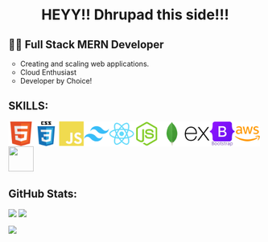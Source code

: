 <h1 align="center">HEYY!! Dhrupad this side!!! </h1>
<h2>👨‍💻 Full Stack MERN Developer</h2>
<ul type="circle">
  <li>Creating and scaling web applications.</li>
  <li>Cloud Enthusiast </li>
  <li>Developer by Choice! </li>
 </ul>
<h2>SKILLS:</h2>
<img align="left" height=50px width=50px src="https://raw.githubusercontent.com/devicons/devicon/master/icons/html5/html5-original.svg" />
<img align="left" height=50px width=50px src="https://raw.githubusercontent.com/devicons/devicon/master/icons/css3/css3-original-wordmark.svg" />
<img align="left" height=50px width=50px src="https://raw.githubusercontent.com/devicons/devicon/master/icons/javascript/javascript-plain.svg" />
<img align="left" height=50px width=50px src="https://raw.githubusercontent.com/devicons/devicon/master/icons/tailwindcss/tailwindcss-plain.svg" />
<img align="left" height=50px width=50px src="https://raw.githubusercontent.com/devicons/devicon/master/icons/react/react-original.svg" />
<img align="left" height=50px width=50px src="https://raw.githubusercontent.com/devicons/devicon/master/icons/nodejs/nodejs-original.svg" />
<img align="left" height=50px width=50px src="https://raw.githubusercontent.com/devicons/devicon/master/icons/mongodb/mongodb-original.svg" />
<img align="left" height=50px width=50px src="https://raw.githubusercontent.com/devicons/devicon/master/icons/express/express-original.svg"/>
<img align="left" height=50px width=50px src="https://raw.githubusercontent.com/devicons/devicon/1119b9f84c0290e0f0b38982099a2bd027a48bf1/icons/bootstrap/bootstrap-original-wordmark.svg"/>
<img align="left" height=50px width=50px src="https://raw.githubusercontent.com/devicons/devicon/1119b9f84c0290e0f0b38982099a2bd027a48bf1/icons/amazonwebservices/amazonwebservices-plain-wordmark.svg"/>

<img height=50px width=50px src="https://camo.githubusercontent.com/dc9e7e657b4cd5ba7d819d1a9ce61434bd0ddbb94287d7476b186bd783b62279/68747470733a2f2f63646e2e6a7364656c6976722e6e65742f67682f64657669636f6e732f64657669636f6e2f69636f6e732f6769742f6769742d6f726967696e616c2e737667"/>

<h2> GitHub Stats: </h2>
<img src="https://github-readme-stats.vercel.app/api?username=dhrupad-sah&theme=dark&show_icons=true&count_private=true" />
<img src="https://github-readme-stats.vercel.app/api/top-langs/?username=dhrupad-sah&theme=dark&layout=compact">
<p><a href="https://git.io/streak-stats"><img src="https://streak-stats.demolab.com?user=dhrupad-sah&amp;theme=dark" ></a></p>
